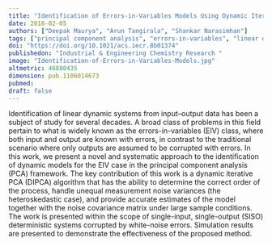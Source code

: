 ```yaml
---
title: "Identification of Errors-in-Variables Models Using Dynamic Iterative Principal Component Analysis"
date: 2018-02-05
authors: ["Deepak Maurya", "Arun Tangirala", "Shankar Narasimhan"]
tags: ["principal component analysis", "errors-in-variables", "linear dynamic systems"]
doi: "https://doi.org/10.1021/acs.iecr.8b01374"
publishedon: "Industrial & Engineering Chemistry Research "
image: "Identification-of-Errors-in-Variables-Models.jpg"
altmetric: 46880435
dimension: pub.1106014673
pubmed:
draft: false
---
```


Identification of linear dynamic systems from input–output data has been a subject of study for several decades. A broad class of problems in this field pertain to what is widely known as the errors-in-variables (EIV) class, where both input and output are known with errors, in contrast to the traditional scenario where only outputs are assumed to be corrupted with errors. In this work, we present a novel and systematic approach to the identification of dynamic models for the EIV case in the principal component analysis (PCA) framework. The key contribution of this work is a dynamic iterative PCA (DIPCA) algorithm that has the ability to determine the correct order of the process, handle unequal measurement noise variances (the heteroskedastic case), and provide accurate estimates of the model together with the noise covariance matrix under large sample conditions. The work is presented within the scope of single-input, single-output (SISO) deterministic systems corrupted by white-noise errors. Simulation results are presented to demonstrate the effectiveness of the proposed method.